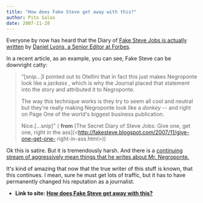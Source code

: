 ```yaml
---
title: "How does Fake Steve get away with this?"
author: Pito Salas
date: 2007-11-28
---
```




Everyone by now has heard that the Diary of [Fake Steve Jobs is actually
written](<http://tech.monstersandcritics.com/news/article_1339469.php>) by
[Daniel Lyons, a Senior Editor at
Forbes](<http://www.nytimes.com/2007/08/06/technology/06steve.html>).

In a recent article, as an example, you can see, Fake Steve can be downright
catty:

> "[snip…]I pointed out to Otellini that in fact this just makes Negroponte
> look like a _jackass_ , which is why the Journal placed that statement into
> the story and attributed it to Negroponte.
>
> The way this technique works is they try to seem all cool and neutral but
> they're really making Negroponte look like a _donkey_ -- and right on Page
> One of the world's biggest business publication.
>
> Nice.[…snip]" ( **from** [The Secret Diary of Steve Jobs: Give one, get one,
> right in the ass](<http://fakesteve.blogspot.com/2007/11/give-one-get-one-
> right-in-ass.html>))

Ok this is satire. But it is tremendously harsh. And there is a [continuing
stream of aggressively mean things that he writes about Mr.
Negroponte.](<http://fakesteve.blogspot.com/search?q=negroponte>)

It's kind of amazing that now that the true writer of this stuff is known,
that this continues. I mean, sure he must get lots of traffic, but it has to
have permanently changed his reputation as a journalist.


* **Link to site:** **[How does Fake Steve get away with this?](None)**
